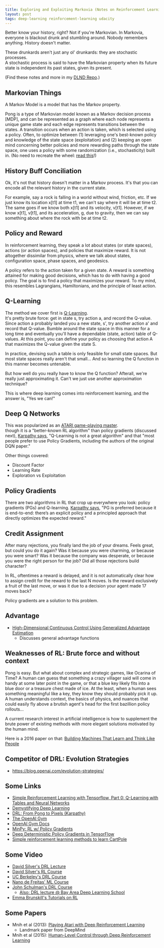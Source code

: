 ```yaml
---
title: Exploring and Exploiting Markovia (Notes on Reinforcement Learning)
layout: post
tags: deep-learning reinforcement-learning udacity
---
```


Better know your history, right?  Not if you're Markovian. In Markovia, 
everyone is blackout drunk and stumbling around. Nobody remembers anything.
History doesn't matter.

These drunkards aren't just any ol' drunkards: they are stochastic processes.  
A stochastic process is said to
have the Markovian property  when its future state is independent its past states,
given its present. 

(Find these notes and more in my [DLND Repo](https://github.com/krbnite/deep-learning-nanodegree/tree/master/Notes).)

## Markovian Things
A Markov Model is a model that has the Markov property. 

Pong is a type of Markovian model known as a Markov decision process [MDP],
and can be represented as a graph where each node represents a unique game
state and each edge represents transitions between the states.  A transition
occurs when an action is taken, which is selected using a policy.  Often,
to optimize between (1) leveraging one's best-known policy and knowledge of the
state space (exploitation) and (2) keeping an open mind concerning better policies
and more rewarding paths through the state space, one uses a policy with some
randomization (i.e., stochasticity) built in.  (No need to recreate the wheel:
[read this](http://karpathy.github.io/2016/05/31/rl/)!)

## History Buff Conciliation
Ok, it's not that history doesn't matter in a Markov process.  It's that
you can encode all the relevant history in the current state.  

For example, say a rock is falling in a world without wind, friction, etc.
If we just know its location x[t1] at time t1, we can't say where it will 
be at time t2.  The same goes if we know both x[t1] and its velocity, v[t1].
However, if we know x[t1], v[t1], and its acceleration, g, due to gravity,
then we can say something about where the rock with be at time t2.

## Policy and Reward
In reinforcement learning, they speak a lot about states (or state spaces),
actions (or action spaces), and policies that maximize reward.  It is not 
altogether dissimilar from physics, where we talk about states, configuration 
space, phase spaces, and geodesics.

A policy refers to the action taken for a given state.  A reward is something
attained for making good decisions, which has to do with having a good policy.
The goal is to find a policy that maximizes your reward.  To my mind, this resembles
Lagrangians, Hamiltonians, and the principle of least action.

## Q-Learning
The method we cover first is [Q-Learning](https://en.wikipedia.org/wiki/Q-learning).  
It's pretty brute force: get in state s, try
action a, and record the Q-value.  Since action a probably landed you a new state,
s', try another action a' and record that Q-value.  Bumble around the state space
in this manner for a long time and eventually you'll have a dependable (state, action)
table of Q-values.  At this point, you can define your policy as choosing that action
A that maximizes the Q-value given the state S.

In practice, devising such a table is only feasible for small state spaces.
But most state spaces really aren't that small... And so learning the Q function
in this manner becomes untenable.  

But how well do you really have to know the Q function?  Afterall, we're really
just approximating it.  Can't we just use another approximation technique?

This is where deep learning comes into reinforcement learning, and the answer is,
"Yes we can!"

## Deep Q Networks
This was popularized as an [ATARI game-playing master](http://www.nature.com/nature/journal/v518/n7540/abs/nature14236.html).  
though it is a "better-known RL algorithm" than policy gradients (discussed next), 
[Karpathy says](http://karpathy.github.io/2016/05/31/rl/),
"Q-Learning is not a great algorithm" and that "most people prefer to use Policy Gradients, 
including the authors of the original DQN paper."

Other things covered:
* Discount Factor
* Learning Rate
* Exploration vs Exploitation

## Policy Gradients
There are two algorithms in RL that crop up everywhere you look: policy gradients (PGs)
and Q-learning.  [Karpathy says](http://karpathy.github.io/2016/05/31/rl/), "PG is preferred 
because it is end-to-end: there’s an explicit policy and a principled approach that directly 
optimizes the expected reward."

## Credit Assignment 
After many rejections, you finally land the job of your dreams.  Feels great, but could you do it 
again?  Was it because you were charming, or because you were smart?  Was it because the company
was desperate, or because you were the right person for the job?  Did all those rejections build
character?  

In RL, oftentimes a reward is delayed, and it is not automatically clear how to assign credit for
the reward to the last N moves.  Is the reward exclusively a fruit of the last move, or was it
due to a decision your agent made 17 moves back?  

Policy gradients are a solution to this problem.

## Advantage

* [High-Dimensional Continuous Control Using Generalized Advantage Estimation](https://arxiv.org/abs/1506.02438)
  - Discusses general advantage functions

## Weaknesses of RL: Brute force and without context
Pong is easy.  But what about complex and strategic games, like Ocarina of Time?  A human can guess that 
something a crazy villager said will come in handy at some later point in the game, or that a blue key
likely fits into a blue door or a treasure chest made of ice. At the least, when a human sees something
meaningful like a key, they
know they should probably pick it up.  A human understands context, the basics
of physics, and nuances that could easily fly above a brutish agent's head for the first bazillion policy 
rollouts...

A current research interest in artificial intelligence is how to supplement the brute power of existing
methods with more elegant solutions motivated by the human mind.

Here is a 2016 paper on that: [Building Machines That Learn and Think Like People](https://arxiv.org/abs/1604.00289)

## Competitor of DRL: Evolution Strategies
* https://blog.openai.com/evolution-strategies/

## Some Links
* [Simple Reinforcement Learning with Tensorflow, Part 0: Q-Learning with Tables and Neural Networks](https://medium.com/emergent-future/simple-reinforcement-learning-with-tensorflow-part-0-q-learning-with-tables-and-neural-networks-d195264329d0)
* [Demystifying Deep Learning](http://neuro.cs.ut.ee/demystifying-deep-reinforcement-learning/)
* [DRL: From Pong to Pixels (Karpathy)](http://karpathy.github.io/2016/05/31/rl/)
* [The OpenAI Gym](https://blog.openai.com/openai-gym-beta/)
* [OpenAI Gym Docs](https://gym.openai.com/docs)
* [MinPy: RL w/ Policy Gradients](http://minpy.readthedocs.io/en/latest/tutorial/rl_policy_gradient_tutorial/rl_policy_gradient.html)
* [Deep Deterministic Policy Gradients in TensorFlow](http://pemami4911.github.io/blog/2016/08/21/ddpg-rl.html)
* [Simple reinforcement learning methods to learn CartPole](http://kvfrans.com/simple-algoritms-for-solving-cartpole/)

## Some Video
* [David Silver's DRL Lecture](http://videolectures.net/rldm2015_silver_reinforcement_learning/)
* [David Silver's RL Course](http://www0.cs.ucl.ac.uk/staff/D.Silver/web/Teaching.html)
* [UC Berkeley's DRL Course](http://rll.berkeley.edu/deeprlcourse/)
* [Nano de Freitas' ML Course](https://www.cs.ox.ac.uk/people/nando.defreitas/machinelearning/)
* [John Schulman's DRL Course](https://www.youtube.com/watch?v=aUrX-rP_ss4&t=2s)
  - [Also: DRL lecture @ Bay Area Deep Learning School](https://www.youtube.com/watch?v=PtAIh9KSnjo)
* [Emma Brunskill's Tutorials on RL](https://www.youtube.com/watch?v=fIKkhoI1kF4)

## Some Papers
* Mnih et al (2013): [Playing Atari with Deep Reinforcement Learning](https://arxiv.org/abs/1312.5602)
  - Landmark paper from DeepMind
* Mnih et al (2015): [Human-Level Control through Deep Reinforcement Learning](https://scholar.google.com/scholar?cluster=12439121588427761338&hl=en&as_sdt=0,31)
